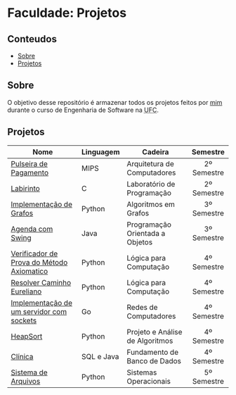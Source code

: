 # Faculdade: Projetos

## Conteudos

- [Sobre](#about)
- [Projetos](#Projetos)

## Sobre

O objetivo desse repositório é armazenar todos os projetos feitos por [mim](https://github.com/jos3s) durante o curso de Engenharia de Software na <abbr title="Universidade Federal do Ceará">UFC</abbr>.

## Projetos

Nome | Linguagem | Cadeira | Semestre
---------|---------|---------|:---------:
 [Pulseira de Pagamento](ARQ%20DE%20COMPUTADORES/PulseiraDePagamentos) | MIPS | Arquitetura de Computadores | 2º Semestre
 [Labirinto](LAB%20DE%20PROGRAMACAO/Labirinto) | C | Laboratório de Programação | 2º Semestre
 [Implementação de Grafos](ALG%20EM%20GRAFOS/Projeto1) | Python | Algoritmos em Grafos | 3º Semestre
 [Agenda com Swing](https://github.com/jos3s/Projeto-Agenda-Swing/tree/4a7c291ff7e8372b67dd7e5e54520bffd4965112) | Java | Programação Orientada a Objetos | 3º Semestre
 [Verificador de Prova do Método Axiomatico](LOGICA/VerificadorDeProva) | Python | Lógica para Computação | 4º Semestre
 [Resolver Caminho Eureliano](LOGICA/CaminhoEureliano) | Python | Lógica para Computação | 4º Semestre
 [Implementação de um servidor com sockets](REDES) | Go | Redes de Computadores | 4º Semestre
 [HeapSort](PAA/HeapSort) | Python | Projeto e Análise de Algoritmos | 4º Semestre
 [Clínica](FBD/ClinicaBD) | SQL e Java | Fundamento de Banco de Dados | 4º Semestre
 [Sistema de Arquivos](SO/SistemaDeArquivos) | Python | Sistemas Operacionais | 5º Semestre
